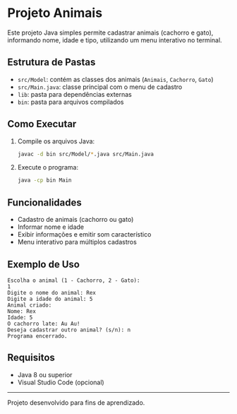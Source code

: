 # Projeto Animais

Este projeto Java simples permite cadastrar animais (cachorro e gato), informando nome, idade e tipo, utilizando um menu interativo no terminal.

## Estrutura de Pastas

- `src/Model`: contém as classes dos animais (`Animais`, `Cachorro`, `Gato`)
- `src/Main.java`: classe principal com o menu de cadastro
- `lib`: pasta para dependências externas
- `bin`: pasta para arquivos compilados

## Como Executar

1. Compile os arquivos Java:
   ```sh
   javac -d bin src/Model/*.java src/Main.java
   ```
2. Execute o programa:
   ```sh
   java -cp bin Main
   ```

## Funcionalidades

- Cadastro de animais (cachorro ou gato)
- Informar nome e idade
- Exibir informações e emitir som característico
- Menu interativo para múltiplos cadastros

## Exemplo de Uso

```
Escolha o animal (1 - Cachorro, 2 - Gato):
1
Digite o nome do animal: Rex
Digite a idade do animal: 5
Animal criado:
Nome: Rex
Idade: 5
O cachorro late: Au Au!
Deseja cadastrar outro animal? (s/n): n
Programa encerrado.
```

## Requisitos

- Java 8 ou superior
- Visual Studio Code (opcional)

---

Projeto desenvolvido para fins de aprendizado.
